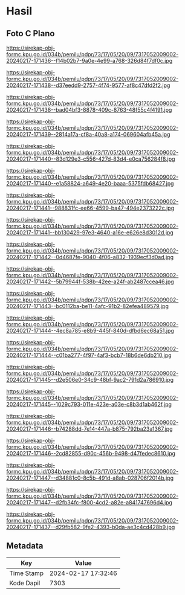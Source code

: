 # Hasil

## Foto C Plano

https://sirekap-obj-formc.kpu.go.id/034b/pemilu/pdpr/73/17/05/20/09/7317052009002-20240217-171436--f14b02b7-9a0e-4e99-a768-326d84f7df0c.jpg

https://sirekap-obj-formc.kpu.go.id/034b/pemilu/pdpr/73/17/05/20/09/7317052009002-20240217-171438--d37eedd9-2757-4f74-9577-af8c47dfd2f2.jpg

https://sirekap-obj-formc.kpu.go.id/034b/pemilu/pdpr/73/17/05/20/09/7317052009002-20240217-171438--bad04bf3-8878-409c-8763-48f55c4f4191.jpg

https://sirekap-obj-formc.kpu.go.id/034b/pemilu/pdpr/73/17/05/20/09/7317052009002-20240217-171439--2814a17a-cf8a-40a8-a174-069604afb45a.jpg

https://sirekap-obj-formc.kpu.go.id/034b/pemilu/pdpr/73/17/05/20/09/7317052009002-20240217-171440--83d129e3-c556-427d-83d4-e0ca756284f8.jpg

https://sirekap-obj-formc.kpu.go.id/034b/pemilu/pdpr/73/17/05/20/09/7317052009002-20240217-171440--e1a58824-a649-4e20-baaa-5375fdb68427.jpg

https://sirekap-obj-formc.kpu.go.id/034b/pemilu/pdpr/73/17/05/20/09/7317052009002-20240217-171441--988831fc-ee66-4599-ba47-494e2373222c.jpg

https://sirekap-obj-formc.kpu.go.id/034b/pemilu/pdpr/73/17/05/20/09/7317052009002-20240217-171441--bb130429-97e3-4640-a16e-e626e8d3012d.jpg

https://sirekap-obj-formc.kpu.go.id/034b/pemilu/pdpr/73/17/05/20/09/7317052009002-20240217-171442--0d4687fe-9040-4f06-a832-1939ecf3d0ad.jpg

https://sirekap-obj-formc.kpu.go.id/034b/pemilu/pdpr/73/17/05/20/09/7317052009002-20240217-171442--5b79944f-538b-42ee-a24f-ab2487ccea46.jpg

https://sirekap-obj-formc.kpu.go.id/034b/pemilu/pdpr/73/17/05/20/09/7317052009002-20240217-171443--bc0112ba-be11-4afc-91b2-82efea489579.jpg

https://sirekap-obj-formc.kpu.go.id/034b/pemilu/pdpr/73/17/05/20/09/7317052009002-20240217-171444--4ec8a785-e8b9-445f-840d-dfbd6ec68a51.jpg

https://sirekap-obj-formc.kpu.go.id/034b/pemilu/pdpr/73/17/05/20/09/7317052009002-20240217-171444--c01ba277-4f97-4af3-bcb7-18b6de6db210.jpg

https://sirekap-obj-formc.kpu.go.id/034b/pemilu/pdpr/73/17/05/20/09/7317052009002-20240217-171445--d2e506e0-34c9-48bf-9ac2-791d2a786910.jpg

https://sirekap-obj-formc.kpu.go.id/034b/pemilu/pdpr/73/17/05/20/09/7317052009002-20240217-171445--1029c793-011e-423e-a03e-c8b3d1ab462f.jpg

https://sirekap-obj-formc.kpu.go.id/034b/pemilu/pdpr/73/17/05/20/09/7317052009002-20240217-171446--b74288dd-7e14-447a-b875-792ba23a1367.jpg

https://sirekap-obj-formc.kpu.go.id/034b/pemilu/pdpr/73/17/05/20/09/7317052009002-20240217-171446--2cd82855-d90c-456b-9498-d47fedec8610.jpg

https://sirekap-obj-formc.kpu.go.id/034b/pemilu/pdpr/73/17/05/20/09/7317052009002-20240217-171447--d34881c0-8c5b-491d-a8ab-028706f2014b.jpg

https://sirekap-obj-formc.kpu.go.id/034b/pemilu/pdpr/73/17/05/20/09/7317052009002-20240217-171447--d2fb34fc-f800-4cd2-a82e-a841747696d4.jpg

https://sirekap-obj-formc.kpu.go.id/034b/pemilu/pdpr/73/17/05/20/09/7317052009002-20240217-171437--d29fb582-9fe2-4393-b0da-ae3c4cd428b9.jpg


## Metadata

| Key        | Value               |
| ---------- | ------------------- |
| Time Stamp | 2024-02-17 17:32:46 |
| Kode Dapil | 7303                |




